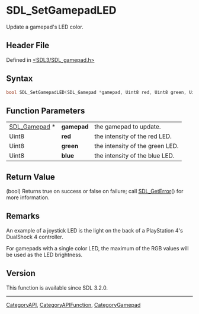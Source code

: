 # SDL_SetGamepadLED

Update a gamepad's LED color.

## Header File

Defined in [<SDL3/SDL_gamepad.h>](https://github.com/libsdl-org/SDL/blob/main/include/SDL3/SDL_gamepad.h)

## Syntax

```c
bool SDL_SetGamepadLED(SDL_Gamepad *gamepad, Uint8 red, Uint8 green, Uint8 blue);
```

## Function Parameters

|                              |             |                                 |
| ---------------------------- | ----------- | ------------------------------- |
| [SDL_Gamepad](SDL_Gamepad) * | **gamepad** | the gamepad to update.          |
| Uint8                        | **red**     | the intensity of the red LED.   |
| Uint8                        | **green**   | the intensity of the green LED. |
| Uint8                        | **blue**    | the intensity of the blue LED.  |

## Return Value

(bool) Returns true on success or false on failure; call
[SDL_GetError](SDL_GetError)() for more information.

## Remarks

An example of a joystick LED is the light on the back of a PlayStation 4's
DualShock 4 controller.

For gamepads with a single color LED, the maximum of the RGB values will be
used as the LED brightness.

## Version

This function is available since SDL 3.2.0.

----
[CategoryAPI](CategoryAPI), [CategoryAPIFunction](CategoryAPIFunction), [CategoryGamepad](CategoryGamepad)

